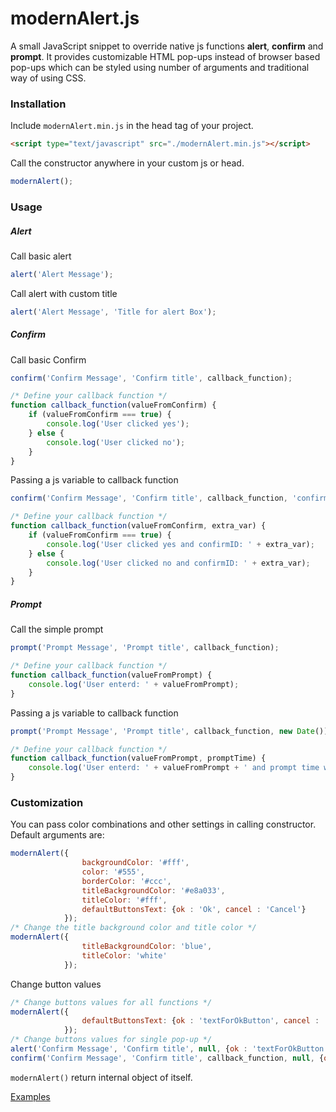 # modernAlert.js #
A small JavaScript snippet to override native js functions **alert**, **confirm** and **prompt**.
It provides customizable HTML pop-ups instead of browser based pop-ups which can be styled using number of arguments and traditional way of using CSS.
### Installation
Include ```modernAlert.min.js``` in the head tag of your project.
```html
<script type="text/javascript" src="./modernAlert.min.js"></script>
```
Call the constructor anywhere in your custom js or head.
```javascript
modernAlert();
```
### Usage
##### Alert
Call basic alert
```javascript
alert('Alert Message');
```
Call alert with custom title
```javascript
alert('Alert Message', 'Title for alert Box');
```
##### Confirm
Call basic Confirm
```javascript
confirm('Confirm Message', 'Confirm title', callback_function);

/* Define your callback function */
function callback_function(valueFromConfirm) { 
    if (valueFromConfirm === true) {
        console.log('User clicked yes');
    } else {
        console.log('User clicked no');
    }
}
```
Passing a js variable to callback function
```javascript
confirm('Confirm Message', 'Confirm title', callback_function, 'confirmID: 01');

/* Define your callback function */
function callback_function(valueFromConfirm, extra_var) { 
    if (valueFromConfirm === true) {
        console.log('User clicked yes and confirmID: ' + extra_var);
    } else {
        console.log('User clicked no and confirmID: ' + extra_var);
    }
}
```

##### Prompt
Call the simple prompt
```javascript
prompt('Prompt Message', 'Prompt title', callback_function);

/* Define your callback function */
function callback_function(valueFromPrompt) { 
    console.log('User enterd: ' + valueFromPrompt);
}
```
Passing a js variable to callback function
```javascript
prompt('Prompt Message', 'Prompt title', callback_function, new Date());

/* Define your callback function */
function callback_function(valueFromPrompt, promptTime) { 
    console.log('User enterd: ' + valueFromPrompt + ' and prompt time was: ' + promptTime.toString());
}
```

### Customization
You can pass color combinations and other settings in calling constructor.
Default arguments are:
```javascript
modernAlert({
                backgroundColor: '#fff',
                color: '#555',
                borderColor: '#ccc',
                titleBackgroundColor: '#e8a033',
                titleColor: '#fff',
                defaultButtonsText: {ok : 'Ok', cancel : 'Cancel'}
            });
/* Change the title background color and title color */
modernAlert({
                titleBackgroundColor: 'blue',
                titleColor: 'white'
            });
```
Change button values
```javascript
/* Change buttons values for all functions */
modernAlert({
                defaultButtonsText: {ok : 'textForOkButton', cancel : 'textForCancelButton'}
            });
/* Change buttons values for single pop-up */
alert('Confirm Message', 'Confirm title', null, {ok : 'textForOkButton', cancel : 'textForCancelButton'});
confirm('Confirm Message', 'Confirm title', callback_function, null, {ok : 'textForOkButton', cancel : 'textForCancelButton'});
```

```modernAlert()``` return internal object of itself.

[Examples](http://www.secretsofgeeks.com/2015/09/modernAlert.html#modernAlertExamples)
